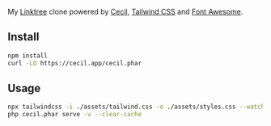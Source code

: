 My [Linktree](https://linktr.ee) clone powered by [Cecil](https://cecil.app), [Tailwind CSS](https://tailwindcss.com) and [Font Awesome](https://fontawesome.com).

## Install

```bash
npm install
curl -LO https://cecil.app/cecil.phar
```

## Usage

```bash
npx tailwindcss -i ./assets/tailwind.css -o ./assets/styles.css --watch
php cecil.phar serve -v --clear-cache
```
